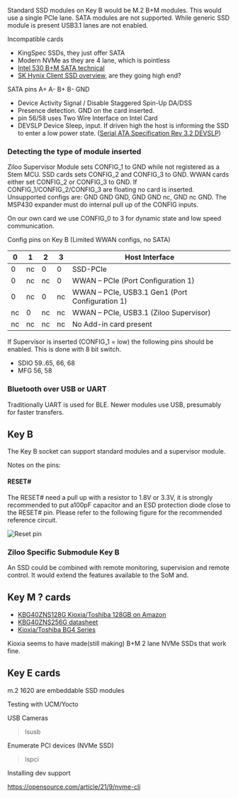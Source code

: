 Standard SSD modules on Key B would be M.2 B+M modules. This would use a single PCIe lane.
SATA modules are not supported. While generic SSD module is present USB3.1 lanes are not enabled.

Incompatible cards

- KingSpec SSDs, they just offer SATA
- Modern NVMe as they are 4 lane, which is pointless
- [Intel 530 B+M SATA technical](https://www.intel.com/content/dam/www/public/us/en/documents/product-specifications/ssd-530-m2-specification.pdf)
- [SK Hynix Client SSD overview](https://product.skhynix.com/products/ssd/cssd.go), are they going high end?


SATA pins A+ A- B+ B- GND

- Device Activity Signal / Disable Staggered Spin-Up DA/DSS
- Presence detection. GND on the card inserted.
- pin 56/58 uses Two Wire Interface on Intel Card
- DEVSLP Device Sleep, input. If driven high the host is informing the SSD to enter a low power state. ([Serial ATA Specification Rev 3.2 DEVSLP](https://sata-io.org/sites/default/files/TP_038_SATA31_TPR_C108_DEVSLP_V1.0a.pdf))



### Detecting the type of module inserted

Ziloo Supervisor Module sets CONFIG_1 to GND while not registered as a Stem MCU.
SSD cards sets CONFIG_2 and CONFIG_3 to GND.
WWAN cards either set CONFIG_2 or CONFIG_3 to GND.
If CONFIG_1/CONFIG_2/CONFIG_3 are floating no card is inserted.
Unsupported configs are: GND GND GND, GND GND nc, GND nc GND.
The MSP430 expander must do internal pull up of the CONFIG inputs.

On our own card we use CONFIG_0 to 3 for dynamic state and low speed communication.

Config pins on Key B (Limited WWAN configs, no SATA)

| 0 | 1 | 2 | 3 |  Host Interface  |
|---|---|---|---|-----------------|
| 0 | nc| 0 | 0 | SSD-PCIe |
| 0 | nc| nc| 0 | WWAN – PCIe (Port Configuration 1) |
| 0 | nc| 0 | nc| WWAN – PCIe, USB3.1 Gen1 (Port Configuration 1) |
| nc| 0 | nc| nc| WWAN – PCIe, USB3.1 (Ziloo Supervisor) |
| nc| nc| nc| nc| No Add-in card present               |

If Supervisor is inserted (CONFIG_1 = low) the following pins should be enabled. This is done with 8 bit switch.

- SDIO 59..65, 66, 68
- MFG 56, 58

### Bluetooth over USB or UART

Traditionally UART is used for BLE.
Newer modules use USB, presumably for faster transfers.


## Key B

The Key B socket can support standard modules and a supervisor module. 

Notes on the pins:

#### RESET#

The RESET# need a pull up with a resistor to 1.8V or 3.3V, it is strongly recommended to put a100pF capacitor and an ESD protection diode close to the RESET# pin. Please refer to the following figure for the recommended reference circuit.

![Reset pin](../refs/m.2/RESET_pin.png)


### Ziloo Specific Submodule Key B

An SSD could be combined with remote monitoring, supervision and remote control.
It would extend the features available to the SoM and.



## Key M ? cards

- [KBG40ZNS128G Kioxia/Toshiba 128GB on Amazon](https://www.amazon.de/-/en/KIOXIA-Toshiba-128GB-KBG40ZNS128G-Package/dp/B09CR818J2/ref=psdc_430168031_t4_B0866BPJPG)
- [KBG40ZNS256G datasheet](https://4donline.ihs.com/images/VipMasterIC/IC/TOSC/TOSC-S-A0008380911/TOSC-S-A0008384454-1.pdf?hkey=6D3A4C79FDBF58556ACFDE234799DDF0)
- [Kioxia/Toshiba BG4 Series](https://business.kioxia.com/content/dam/kioxia/shared/business/ssd/doc/cSSD-BG4-product-brief.pdf)

Kioxia seems to have made(still making) B+M 2 lane NVMe SSDs that work fine.


## Key E cards


m.2 1620 are embeddable SSD modules


Testing with UCM/Yocto

USB Cameras

> lsusb

Enumerate PCI devices (NVMe SSD)

> lspci


Installing dev support

https://opensource.com/article/21/9/nvme-cli


